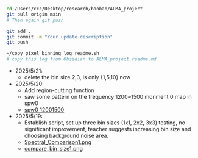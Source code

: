 
```bash
cd /Users/ccc/Desktop/research/baobab/ALMA_project
git pull origin main
# Then again git push

git add .
git commit -m "Your update description"
git push

~/copy_pixel_binning_log_readme.sh  
# copy this log from Obsidian to ALMA_project readme.md
```

- 2025/5/21:  
	- delete  the bin size 2,3, is only {1,5,10} now
- 2025/5/20:  
	- Add region-cutting function
	- saw some pattern on the frequency 1200~1500 monment 0 map in spw0
	- [spw0_12001500](./figure/spw0_12001500.png)
- 2025/5/19:  
	- Establish script, set up three bin sizes (1x1, 2x2, 3x3) testing, no significant improvement, teacher suggests increasing bin size and choosing background noise area.  
	- [Spectral_Comparison1.png](./figure/Spectral_Comparison1.png)
	- [compare_bin_size1.png](./figure/compare_bin_size1.png)

